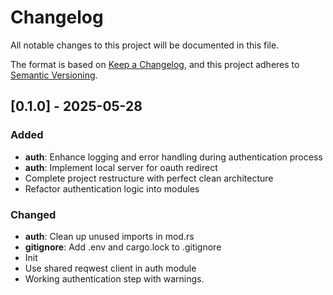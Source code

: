 # Changelog

All notable changes to this project will be documented in this file.

The format is based on [Keep a Changelog](https://keepachangelog.com/en/1.0.0/),
and this project adheres to [Semantic Versioning](https://semver.org/spec/v2.0.0.html).

## [0.1.0] - 2025-05-28

### Added
- **auth**: Enhance logging and error handling during authentication process
- **auth**: Implement local server for oauth redirect
- Complete project restructure with perfect clean architecture
- Refactor authentication logic into modules

### Changed
- **auth**: Clean up unused imports in mod.rs
- **gitignore**: Add .env and cargo.lock to .gitignore
- Init
- Use shared reqwest client in auth module
- Working authentication step with warnings.

